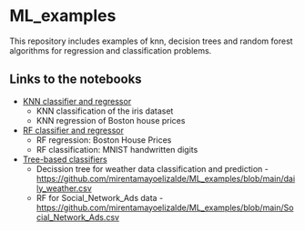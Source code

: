 # ML_examples
This repository includes examples of knn, decision trees and random forest algorithms for regression and classification problems.


## Links to the notebooks
  * [KNN classifier and regressor](https://github.com/mirentamayoelizalde/ML_examples/blob/main/k_nearest_neighbours.ipynb)
      - KNN classification of the iris dataset
      - KNN regression of Boston house prices
  * [RF classifier and regressor](https://github.com/mirentamayoelizalde/ML_examples/blob/main/random_forest.ipynb)
      - RF regression: Boston House Prices
      - RF classification: MNIST handwritten digits
  * [Tree-based classifiers ](https://github.com/mirentamayoelizalde/ML_examples/blob/main/random_forest.ipynb)
      - Decission tree for weather data classification and prediction - https://github.com/mirentamayoelizalde/ML_examples/blob/main/daily_weather.csv
      - RF for Social_Network_Ads data - https://github.com/mirentamayoelizalde/ML_examples/blob/main/Social_Network_Ads.csv




      
      




